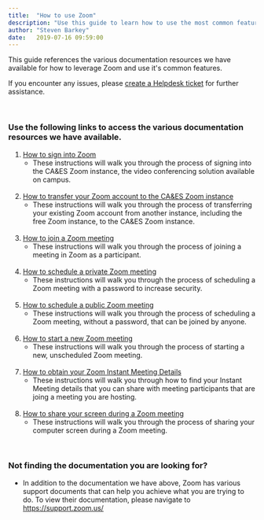 ```yaml
---
title:  "How to use Zoom"
description: "Use this guide to learn how to use the most common features of Zoom."
author: "Steven Barkey"
date:   2019-07-16 09:59:00
---
```

<p>This guide references the various documentation resources we have available for how to leverage Zoom and use it's common features.</p>
<p>If you encounter any issues, please <a class="external-link" href="https://caeshelp.ucdavis.edu" target="_blank">create a Helpdesk ticket</a> for further assistance.</p>
<br />
<h3>Use the following links to access the various documentation resources we have available.</h3>
<ol style="PADDING-LEFT: 30px">
  <li><a class="external-link" href="https://computing.caes.ucdavis.edu/documentation/helpdesk/how-to-sign-into-zoom" target="_blank">How to sign into Zoom</a>
    <ul style="PADDING-LEFT: 20px">
      <li>These instructions will walk you through the process of signing into the CA&ES Zoom instance, the video conferencing solution available on campus.</li>
    </ul>
  </li>
  <br />
  <li><a class="external-link" href="https://computing.caes.ucdavis.edu/documentation/helpdesk/how-to-transfer-to-campus-zoom-instance" target="_blank">How to transfer your Zoom account to the CA&ES Zoom instance</a>
    <ul style="PADDING-LEFT: 20px">
      <li>These instructions will walk you through the process of transferring your existing Zoom account from another instance, including the free Zoom instance, to the CA&ES Zoom instance.</li>
    </ul>
  </li>
  <br />
  <li><a class="external-link" href="https://computing.caes.ucdavis.edu/documentation/helpdesk/join-zoom-meeting" target="_blank">How to join a Zoom meeting</a>
    <ul style="PADDING-LEFT: 20px">
      <li>These instructions will walk you through the process of joining a meeting in Zoom as a participant.</li>
    </ul>
  </li>
  <br />
  <li><a class="external-link" href="https://computing.caes.ucdavis.edu/documentation/helpdesk/schedule-private-zoom" target="_blank">How to schedule a private Zoom meeting</a>
    <ul style="PADDING-LEFT: 20px">
      <li>These instructions will walk you through the process of scheduling a Zoom meeting with a password to increase security.</li>
    </ul>
  </li>
  <br />
  <li><a class="external-link" href="https://computing.caes.ucdavis.edu/documentation/helpdesk/schedule-public-zoom" target="_blank">How to schedule a public Zoom meeting</a>
    <ul style="PADDING-LEFT: 20px">
      <li>These instructions will walk you through the process of scheduling a Zoom meeting, without a password, that can be joined by anyone.</li>
    </ul>
  </li>
  <br />
  <li><a class="external-link" href="https://computing.caes.ucdavis.edu/documentation/helpdesk/host-zoom-meeting" target="_blank">How to start a new Zoom meeting</a>
    <ul style="PADDING-LEFT: 20px">
      <li>These instructions will walk you through the process of starting a new, unscheduled Zoom meeting.</li>
    </ul>
  </li>
  <br />
  <li><a class="external-link" href="https://computing.caes.ucdavis.edu/documentation/helpdesk/obtaining-zoom-meeting-details" target="_blank">How to obtain your Zoom Instant Meeting Details</a>
    <ul style="PADDING-LEFT: 20px">
      <li>These instructions will walk you through how to find your Instant Meeting details that you can share with meeting participants that are joing a meeting you are hosting.</li>
    </ul>
  </li>
  <br />
  <li><a class="external-link" href="https://computing.caes.ucdavis.edu/documentation/helpdesk/share-screen-in-zoom" target="_blank">How to share your screen during a Zoom meeting</a>
    <ul style="PADDING-LEFT: 20px">
      <li>These instructions will walk you through the process of sharing your computer screen during a Zoom meeting.</li>
    </ul>
  </li>
</ol>
<br />

<h3>Not finding the documentation you are looking for?</h3>
<ul style="PADDING-LEFT: 30px">
  <li>In addition to the documentation we have above, Zoom has various support documents that can help you achieve what you are trying to do.  To view their documentation, please navigate to <a class="external-link" href="https://support.zoom.us/" target="_blank">https://support.zoom.us/</a></li>
</ul>
